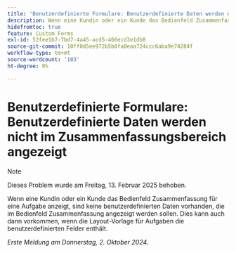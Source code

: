 ```yaml
---
title: 'Benutzerdefinierte Formulare: Benutzerdefinierte Daten werden nicht im Zusammenfassungsbereich angezeigt'
description: Wenn eine Kundin oder ein Kunde das Bedienfeld Zusammenfassung für eine Aufgabe anzeigt, sind keine benutzerdefinierten Daten vorhanden, die im Bedienfeld Zusammenfassung angezeigt werden sollen. Dies kann auch dann vorkommen, wenn die Layout-Vorlage für Aufgaben die benutzerdefinierten Felder enthält.
hidefromtoc: true
feature: Custom Forms
exl-id: 52fee1b7-7bd7-4a45-acd5-466ecd3e1db8
source-git-commit: 10ff0d5ee972b5b0fa0eaa724ccc6aba9e74284f
workflow-type: tm+mt
source-wordcount: '103'
ht-degree: 9%

---
```


# Benutzerdefinierte Formulare: Benutzerdefinierte Daten werden nicht im Zusammenfassungsbereich angezeigt

>[!NOTE]
>
>Dieses Problem wurde am Freitag, 13. Februar 2025 behoben.

Wenn eine Kundin oder ein Kunde das Bedienfeld Zusammenfassung für eine Aufgabe anzeigt, sind keine benutzerdefinierten Daten vorhanden, die im Bedienfeld Zusammenfassung angezeigt werden sollen. Dies kann auch dann vorkommen, wenn die Layout-Vorlage für Aufgaben die benutzerdefinierten Felder enthält.

_Erste Meldung am Donnerstag, 2. Oktober 2024._
